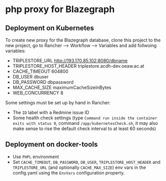 # php proxy for Blazegraph

## Deployment on Kubernetes

To create new proxy for the Blazegraph database, clone this project to the new project, go to Rancher --> Workflow --> Variables and add follwoing variables:

- TRIPLESTORE_URL http://193.170.85.102:8080/dbname
- TRIPLESTORE_HOST_HEADER triplestore.acdh-dev.oeaw.ac.at
- CACHE_TIMEOUT 604800
- DB_USER dbuser 
- DB_PASSWORD dbpassword
- MAX_CACHE_SIZE maximumCacheSizeInBytes
- WEB_CONCURRENCY 8

Some settings must be set up by hand in Rancher:

* The `ID` label with a Redmine issue ID
* Some health check settings (type `Command run inside the container exits with status 0`, command `/app/kubernetesCheck.sh`, it may also make sense to rise the default check interval to at least 60 seconds)

## Deployment on docker-tools

* Use `PHPL` environment
* Set `CACHE_TIMEOUT`, `DB_PASSWORD`, `DB_USER`, `TRIPLESTORE_HOST_HEADER` and `TRIPLESTORE_URL` (and optionally `CACHE_MAX_SIZE`) env vars in the config.yaml using the `EnvVars` configuration property.

